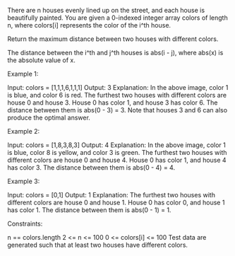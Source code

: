 There are n houses evenly lined up on the street, and each house is
beautifully painted. You are given a 0-indexed integer array colors of length
n, where colors[i] represents the color of the i^th house.

Return the maximum distance between two houses with different colors.

The distance between the i^th and j^th houses is abs(i - j), where abs(x) is
the absolute value of x.


Example 1:


Input: colors = [1,1,1,6,1,1,1]
Output: 3
Explanation: In the above image, color 1 is blue, and color 6 is red.
The furthest two houses with different colors are house 0 and house 3.
House 0 has color 1, and house 3 has color 6. The distance between them is
abs(0 - 3) = 3.
Note that houses 3 and 6 can also produce the optimal answer.


Example 2:


Input: colors = [1,8,3,8,3]
Output: 4
Explanation: In the above image, color 1 is blue, color 8 is yellow, and
color 3 is green.
The furthest two houses with different colors are house 0 and house 4.
House 0 has color 1, and house 4 has color 3. The distance between them is
abs(0 - 4) = 4.


Example 3:


Input: colors = [0,1]
Output: 1
Explanation: The furthest two houses with different colors are house 0 and
house 1.
House 0 has color 0, and house 1 has color 1. The distance between them is
abs(0 - 1) = 1.



Constraints:


n == colors.length
2 <= n <= 100
0 <= colors[i] <= 100
Test data are generated such that at least two houses have different colors.





